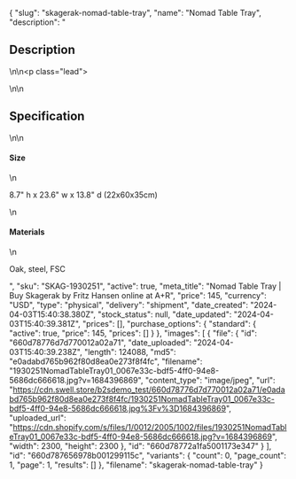 {
  "slug": "skagerak-nomad-table-tray",
  "name": "Nomad Table Tray",
  "description": "<h2>Description</h2>\n<!-- split -->\n<p class=\"lead\"> </p>\n<!-- split -->\n<h2>Specification</h2>\n<!-- split -->\n<h4>Size</h4>\n<p>8.7\" h x 23.6\" w x 13.8\" d (22x60x35cm)</p>\n<h4>Materials</h4>\n<p>Oak, steel, FSC<br></p>",
  "sku": "SKAG-1930251",
  "active": true,
  "meta_title": "Nomad Table Tray | Buy Skagerak by Fritz Hansen online at A+R",
  "price": 145,
  "currency": "USD",
  "type": "physical",
  "delivery": "shipment",
  "date_created": "2024-04-03T15:40:38.380Z",
  "stock_status": null,
  "date_updated": "2024-04-03T15:40:39.381Z",
  "prices": [],
  "purchase_options": {
    "standard": {
      "active": true,
      "price": 145,
      "prices": []
    }
  },
  "images": [
    {
      "file": {
        "id": "660d78776d7d770012a02a71",
        "date_uploaded": "2024-04-03T15:40:39.238Z",
        "length": 124088,
        "md5": "e0adabd765b962f80d8ea0e273f8f4fc",
        "filename": "1930251NomadTableTray01_0067e33c-bdf5-4ff0-94e8-5686dc666618.jpg?v=1684396869",
        "content_type": "image/jpeg",
        "url": "https://cdn.swell.store/b2sdemo_test/660d78776d7d770012a02a71/e0adabd765b962f80d8ea0e273f8f4fc/1930251NomadTableTray01_0067e33c-bdf5-4ff0-94e8-5686dc666618.jpg%3Fv%3D1684396869",
        "uploaded_url": "https://cdn.shopify.com/s/files/1/0012/2005/1002/files/1930251NomadTableTray01_0067e33c-bdf5-4ff0-94e8-5686dc666618.jpg?v=1684396869",
        "width": 2300,
        "height": 2300
      },
      "id": "660d78772a1fa5001173e347"
    }
  ],
  "id": "660d787656978b001299115c",
  "variants": {
    "count": 0,
    "page_count": 1,
    "page": 1,
    "results": []
  },
  "filename": "skagerak-nomad-table-tray"
}